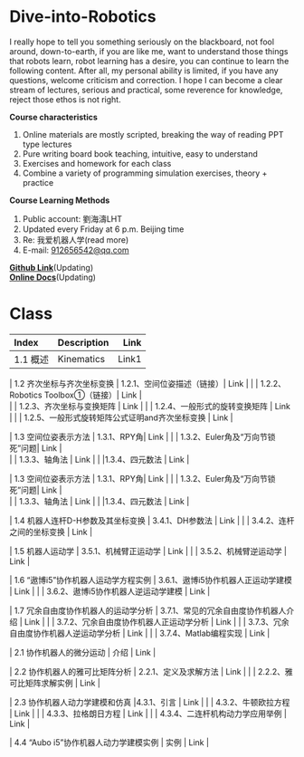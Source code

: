 # Dive-into-Robotics
I really hope to tell you something seriously on the blackboard, not fool around, down-to-earth, if you are like me, want to understand those things that robots learn, robot learning has a desire, you can continue to learn the following content.
After all, my personal ability is limited, if you have any questions, welcome criticism and correction. I hope I can become a clear stream of lectures, serious and practical, some reverence for knowledge, reject those ethos is not right.

**Course characteristics**
1. Online materials are mostly scripted, breaking the way of reading PPT type lectures  
2. Pure writing board book teaching, intuitive, easy to understand  
3. Exercises and homework for each class  
4. Combine a variety of programming simulation exercises, theory + practice

**Course Learning Methods**  
1. Public account: 劉海濤LHT  
2. Updated every Friday at 6 p.m. Beijing time  
3. Re: 我爱机器人学(read more)  
3. E-mail: 912656542@qq.com  
<!--   ![微信公众号](https://img-blog.cn/52a312b3c4be4252b50cecb954ac229b.png) -->

**[Github Link](https://github.com/LIUHAITAO-CH/Dive-into-Robotics/)**(Updating)  
**[Online Docs](https://kdocs.cn/l/cb9gYbJgQoYT/)**(Updating) 

# Class
| Index | Description | Link |
| :--- | :---- | ---: |
| 1.1 概述 | Kinematics | Link1 |

| 1.2 齐次坐标与齐次坐标变换 | 1.2.1、空间位姿描述（链接）| Link |
|                           | 1.2.2、Robotics Toolbox①（链接）| Link |  
|                           | 1.2.3、齐次坐标与变换矩阵 | Link |
|                           | 1.2.4、一般形式的旋转变换矩阵 | Link |
|                           | 1.2.5、一般形式旋转矩阵公式证明and齐次坐标变换 | Link |

| 1.3 空间位姿表示方法      | 1.3.1、RPY角| Link |
|                           | 1.3.2、Euler角及“万向节锁死”问题| Link |  
|                           | 1.3.3、轴角法 | Link |
|                           |1.3.4、四元数法 | Link |

| 1.3 空间位姿表示方法      | 1.3.1、RPY角| Link |
|                           | 1.3.2、Euler角及“万向节锁死”问题| Link |  
|                           | 1.3.3、轴角法 | Link |
|                           |1.3.4、四元数法 | Link |

| 1.4 机器人连杆D-H参数及其坐标变换 | 3.4.1、DH参数法  | Link |
|                                  | 3.4.2、连杆之间的坐标变换  | Link |

| 1.5 机器人运动学 | 3.5.1、机械臂正运动学 | Link |
|                  | 3.5.2、机械臂逆运动学 | Link |

| 1.6 “遨博i5”协作机器人运动学方程实例 | 3.6.1、遨博i5协作机器人正运动学建模 | Link |
|                                     | 3.6.2、遨博i5协作机器人逆运动学建模 | Link |

| 1.7 冗余自由度协作机器人的运动学分析 | 3.7.1、常见的冗余自由度协作机器人介绍 | Link |
|                                     | 3.7.2、冗余自由度协作机器人正运动学分析 | Link |
|                                     | 3.7.3、冗余自由度协作机器人逆运动学分析 | Link |
|                                     | 3.7.4、Matlab编程实现 | Link |

| 2.1 协作机器人的微分运动 | 介绍 | Link |

| 2.2 协作机器人的雅可比矩阵分析 | 2.2.1、定义及求解方法 | Link |
|                           | 2.2.2、雅可比矩阵求解实例 | Link |

| 2.3 协作机器人动力学建模和仿真 |4.3.1、引言 | Link |
|                           | 4.3.2、牛顿欧拉方程 | Link |
|                           | 4.3.3、拉格朗日方程 | Link |
|                           | 4.3.4、二连杆机构动力学应用举例 | Link |

| 4.4 “Aubo i5”协作机器人动力学建模实例 | 实例 | Link |
